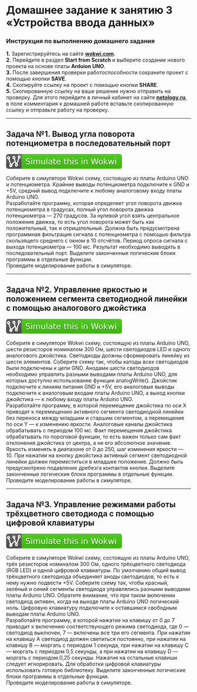 # Домашнее задание к занятию 3 «Устройства ввода данных»
### Инструкция по выполнению домашнего задания
**1.** Зарегистрируйтесь на сайте **[wokwi.com](https://wokwi.com/)**.<br>
**2.** Перейдите в раздел **Start from Scratch** и выберите создание нового проекта на основе платы **Arduion UNO**.<br>
**3.** После завершения проверки работоспособности сохраните проект с помощью кнопки **SAVE**.<br>
**4.** Скопируйте ссылку на проект с помощью кнопки **SHARE**.<br>
**5.** Скопированную ссылку на ваше решение нужно отправить на проверку. Для этого перейдите в личный кабинет на сайте **[netology.ru](https://netology.ru/)**, в поле комментария к домашней работе вставьте скопированную ссылку и отправьте работу на проверку.

------------

## Задача №1. Вывод угла поворота потенциометра в последовательный порт

[![Wokwi badge](wokwi_badge.svg)](https://wokwi.com/projects/418359398645839873)

Соберите в симуляторе Wokwi схему, состоящую из платы Arduino UNO и потенциометра. Крайние выводы потенциометра подключите к GND и +5V, средний вывод подключите к любому аналоговому входу платы Arduino UNO.<br>
Разработайте программу, которая определяет угол поворота движка потенциометра в градусах, полный угол поворота движка потенциометра — 270 градусов. За нулевой угол взять центральное положение движка, то есть угол поворота может быть как положительный, так и отрицательный. Должна быть предусмотрена программная фильтрация сигнала с потенциометра с помощью фильтра скользящего среднего с окном в 10 отсчётов. Период опроса сигнала с выхода потенциометра — 100 мс. Результат необходимо выводить в последовательный порт. Выделите законченные логические блоки программы в отдельные функции.<br>
Проведите моделирование работы в симуляторе.<br>

------------

## Задача №2. Управление яркостью и положением сегмента светодиодной линейки с помощью аналогового джойстика

[![Wokwi badge](wokwi_badge.svg)](https://wokwi.com/projects/418364579859346433)

Соберите в симуляторе Wokwi схему, состоящую из платы Arduino UNO, шести резисторов номиналом 300 Ом, шести светодиодов LED и одного аналогового джойстика. Светодиоды должны сформировать линейку из шести элементов. Соберите схему так, чтобы катоды всех светодиодов были подключены к цепи GND. Анодами шести светодиодов необходимо управлять разными выводами платы Arduino UNO, для которых доступно использование функции analogWrite(). Джойстик подключите к линиям питания GND и +5V, его аналоговые выводы подключите к аналоговым входам платы Arduino UNO, а выход кнопки джойстика — к любому входу платы Arduino UNO.<br>
Разработайте программу, в которой перемещение джойстика по оси Х приводит к перемещению активного сегмента светодиодной линейки без переноса между младшим и старшим сегментом, а перемещение по оси Y — к изменению яркости. Аналоговые каналы джойстика обрабатывать с периодом 100 мс. Факт перемещения джойстика обрабатывать по пороговой функции, то есть важен только сам факт отклонения джойстика от центра, а не его абсолютное значение. Яркость изменять в диапазоне от 0 до 250, шаг изменения яркости — 10. При нажатии на кнопку джойстика активный сегмент светодиодной линейки должен переместиться в младшее положение. Должно быть предусмотрено подавление дребезга контактов кнопки. Выделите законченные логические блоки программы в отдельные функции.<br>
Проведите моделирование работы в симуляторе.<br>

------------

## Задача №3. Управление режимами работы трёхцветного светодиода с помощью цифровой клавиатуры

[![Wokwi badge](wokwi_badge.svg)](https://wokwi.com/projects/418437224876615681)

Соберите в симуляторе Wokwi схему, состоящую из платы Arduino UNO, трёх резисторов номиналом 300 Ом, одного трёхцветного светодиода (RGB LED) и одной цифровой клавиатуры. По умолчанию общий вывод трёхцветного светодиода объединяет аноды светодиодов, то есть к нему нужно подвести +5V. Соберите схему так, чтобы красный, зелёный и синий сегменты светодиода управлялись разными выводами платы Arduino UNO. Обратите внимание, что при таком включении светодиод активен, когда на выходе платы Arduino UNO логический ноль. Цифровую клавиатуру подключите к оставшимся свободным выводам платы Arduino UNO.<br>
Разработайте программу, в которой нажатие на клавишу от 0 до 7 приводит к включению соответствующего режима светодиода, где 0 — светодиод выключен, 7 — включены все три его сегмента. При нажатии на клавишу А светодиод должен светиться постоянно, при нажатии на клавишу B — моргать с периодом 1 секунда, при нажатии на клавишу С — моргать с периодом 0,5 секунды, а при нажатии на клавишу D — моргать с периодом 0,25 секунды. Нажатия на остальные клавиши следует игнорировать. Для обработки цифровой клавиатуры использовать готовую библиотеку. Выделите законченные логические блоки программы в отдельные функции.<br>
Проведите моделирование работы в симуляторе.<br>
